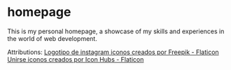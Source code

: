 # homepage
This is my personal homepage, a showcase of my skills and experiences in the world of web development.

Attributions:
<a href="https://www.flaticon.es/iconos-gratis/logotipo-de-instagram" title="logotipo de instagram iconos">Logotipo de instagram iconos creados por Freepik - Flaticon</a>
<a href="https://www.flaticon.es/iconos-gratis/unirse" title="unirse iconos">Unirse iconos creados por Icon Hubs - Flaticon</a>